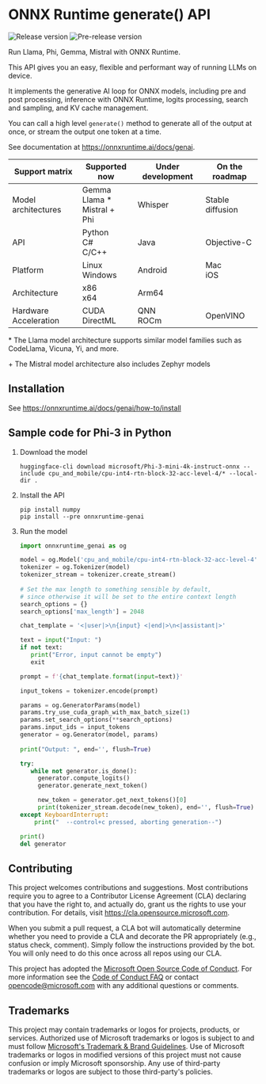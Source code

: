 # ONNX Runtime generate() API

![Release version](https://img.shields.io/nuget/v/Microsoft.ML.OnnxRuntimeGenAI.Managed?label=release)
![Pre-release version](https://img.shields.io/nuget/vpre/Microsoft.ML.OnnxRuntimeGenAI.Managed?label=pre-release)

Run Llama, Phi, Gemma, Mistral with ONNX Runtime.

This API gives you an easy, flexible and performant way of running LLMs on device. 

It implements the generative AI loop for ONNX models, including pre and post processing, inference with ONNX Runtime, logits processing, search and sampling, and KV cache management.

You can call a high level `generate()` method to generate all of the output at once, or stream the output one token at a time.

See documentation at https://onnxruntime.ai/docs/genai.

|Support matrix|Supported now|Under development|On the roadmap|
|-|-|-|-|
|Model architectures|  Gemma <br/> Llama * <br/> Mistral + <br/>Phi <br/>|Whisper|Stable diffusion|
|API| Python <br/>C# <br/>C/C++ |Java|Objective-C|||
|Platform| Linux <br/> Windows  | Android | Mac <br/> iOS |||
|Architecture|x86 <br/> x64 <br/> | Arm64 |||
|Hardware Acceleration|CUDA<br/>DirectML<br/>|QNN <br/> ROCm |OpenVINO

\* The Llama model architecture supports similar model families such as CodeLlama, Vicuna, Yi, and more.

\+ The Mistral model architecture also includes Zephyr models


## Installation

See https://onnxruntime.ai/docs/genai/how-to/install

## Sample code for Phi-3 in Python

1. Download the model

   ```shell
   huggingface-cli download microsoft/Phi-3-mini-4k-instruct-onnx --include cpu_and_mobile/cpu-int4-rtn-block-32-acc-level-4/* --local-dir .
   ```

2. Install the API
   
   ```shell
   pip install numpy
   pip install --pre onnxruntime-genai
   ```

3. Run the model

   ```python
   import onnxruntime_genai as og

   model = og.Model('cpu_and_mobile/cpu-int4-rtn-block-32-acc-level-4')
   tokenizer = og.Tokenizer(model)
   tokenizer_stream = tokenizer.create_stream()
    
   # Set the max length to something sensible by default,
   # since otherwise it will be set to the entire context length
   search_options = {}
   search_options['max_length'] = 2048

   chat_template = '<|user|>\n{input} <|end|>\n<|assistant|>'

   text = input("Input: ")
   if not text:
      print("Error, input cannot be empty")
      exit

   prompt = f'{chat_template.format(input=text)}'

   input_tokens = tokenizer.encode(prompt)

   params = og.GeneratorParams(model)
   params.try_use_cuda_graph_with_max_batch_size(1)
   params.set_search_options(**search_options)
   params.input_ids = input_tokens
   generator = og.Generator(model, params)
  
   print("Output: ", end='', flush=True)

   try:
      while not generator.is_done():
        generator.compute_logits()
        generator.generate_next_token()

        new_token = generator.get_next_tokens()[0]
        print(tokenizer_stream.decode(new_token), end='', flush=True)
   except KeyboardInterrupt:
       print("  --control+c pressed, aborting generation--")

   print()
   del generator
   ```


## Contributing

This project welcomes contributions and suggestions.  Most contributions require you to agree to a
Contributor License Agreement (CLA) declaring that you have the right to, and actually do, grant us
the rights to use your contribution. For details, visit https://cla.opensource.microsoft.com.

When you submit a pull request, a CLA bot will automatically determine whether you need to provide
a CLA and decorate the PR appropriately (e.g., status check, comment). Simply follow the instructions
provided by the bot. You will only need to do this once across all repos using our CLA.

This project has adopted the [Microsoft Open Source Code of Conduct](https://opensource.microsoft.com/codeofconduct/).
For more information see the [Code of Conduct FAQ](https://opensource.microsoft.com/codeofconduct/faq/) or
contact [opencode@microsoft.com](mailto:opencode@microsoft.com) with any additional questions or comments.

## Trademarks

This project may contain trademarks or logos for projects, products, or services. Authorized use of Microsoft 
trademarks or logos is subject to and must follow 
[Microsoft's Trademark & Brand Guidelines](https://www.microsoft.com/en-us/legal/intellectualproperty/trademarks/usage/general).
Use of Microsoft trademarks or logos in modified versions of this project must not cause confusion or imply Microsoft sponsorship.
Any use of third-party trademarks or logos are subject to those third-party's policies.
